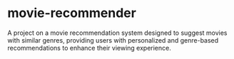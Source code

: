 # movie-recommender
A project on a movie recommendation system designed to suggest movies with similar genres, providing users with personalized and genre-based recommendations to enhance their viewing experience.
